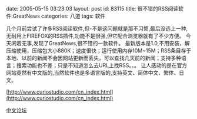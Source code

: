 date: 2005-05-15 03:23:03
layout: post
id: 83115
title: 很不错的RSS阅读软件:GreatNews
categories: 八道
tags: 软件



几个月前尝试了许多RSS阅读软件,但-不是这问题就是那不习惯,最后没选上一种,无耐用上FIREFOX的RSS插件,功能不是很强,但它配合浏览器就有了不少方便。
今天闲着无事,发现了GreatNews,很不错的一款软件。
最新版本是1.0,不用安装，解压缩使用，压缩包大小880K；速度很快；运行使用内存10M~15M；RSS条目存于本地、以前的新闻不会因网站更新而丢失，可以查找几天前的新闻；支持多种语言；搜索功能也不差；只是不知道怎么去URL上找RSS。。。
让人感动的是在官方网站竟然有中文版的,当然软件也是多语言版的,支持英文、简体中文、繁体、日文。

[http://www.curiostudio.com/cn_index.html](http://www.curiostudio.com/cn_index.html)

[中文论坛](http://www.curiostudio.com/forum/viewforum.php?f=6&sid=37f11aa515f013bc4fe5e131d56e778e)


